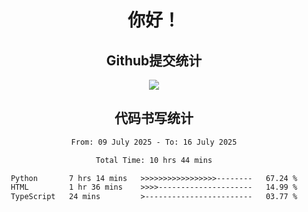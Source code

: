 <div align="center">
<h1>你好！</h1>

<h2>Github提交统计</h2>
<a href="https://github.com/ikun0014">
    <img src="https://github-readme-stats.vercel.app/api?username=ikun0014&include_all_commits=true&count_private=true&locale=cn&show_icons=true&bg_color=0,EC6C6C,FFD479,FFFC79,73FA79,73FDFF,D783FF"/>
  </a>
</div>

<div align="center">
<h2>代码书写统计</h2>
  
<!--START_SECTION:waka-->

```txt
From: 09 July 2025 - To: 16 July 2025

Total Time: 10 hrs 44 mins

Python       7 hrs 14 mins   >>>>>>>>>>>>>>>>>--------   67.24 %
HTML         1 hr 36 mins    >>>>---------------------   14.99 %
TypeScript   24 mins         >------------------------   03.77 %
```

<!--END_SECTION:waka-->

</div>
